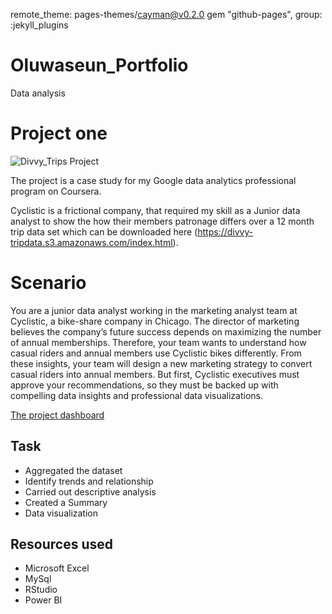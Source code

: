 remote_theme: pages-themes/cayman@v0.2.0
gem "github-pages", group: :jekyll_plugins

# Oluwaseun_Portfolio
Data analysis

# Project one

![Divvy_Trips Project](https://github.com/Seped28/Oluwaseun_Portfolio)

The project is a case study for my Google data analytics professional program on Coursera.

Cyclistic is a frictional company, that required my skill as a Junior data analyst to show the how their members patronage differs over a 12 month trip data set which can be downloaded here (https://divvy-tripdata.s3.amazonaws.com/index.html).

# Scenario
You are a junior data analyst working in the marketing analyst team at Cyclistic, a bike-share company in Chicago. The director of marketing believes the company’s future success depends on maximizing the number of annual memberships. Therefore, your team wants to understand how casual riders and annual members use Cyclistic bikes differently. 
From these insights, your team will design a new marketing strategy to convert casual riders into annual members. But first, Cyclistic executives must approve your recommendations, so they must be backed up with compelling data insights and professional data visualizations.

[The project dashboard](https://github.com/Seped28/Oluwaseun_Portfolio/blob/main/Divvy_trips_Project/Case_study_VIZ.png)

##  Task
* Aggregated the dataset 
* Identify trends and relationship
* Carried out descriptive analysis
* Created a Summary
* Data visualization


## Resources used
* Microsoft Excel
* MySql
* RStudio
* Power BI
